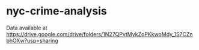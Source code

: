 # nyc-crime-analysis

Data available at https://drive.google.com/drive/folders/1N27QPvtMykZoPKkwoMdy_1S7CZnbhOXw?usp=sharing
